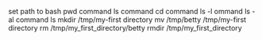 set path to bash 
pwd command 
ls command
cd  command 
ls -l ommand
ls -al command 
ls mkdir /tmp/my-first directory
mv /tmp/betty /tmp/my-first directory
rm /tmp/my_first_directory/betty
rmdir /tmp/my_first_directory
